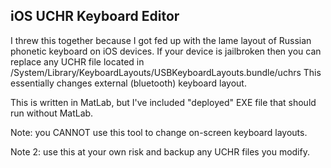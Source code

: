 ## iOS UCHR Keyboard Editor

I threw this together because I got fed up with the lame layout of Russian phonetic keyboard on iOS devices. If your device is jailbroken then you can replace any UCHR file located in /System/Library/KeyboardLayouts/USBKeyboardLayouts.bundle/uchrs This essentially changes external (bluetooth) keyboard layout.

This is written in MatLab, but I've included "deployed" EXE file that should run without MatLab.

Note: you CANNOT use this tool to change on-screen keyboard layouts.

Note 2: use this at your own risk and backup any UCHR files you modify.